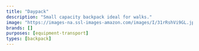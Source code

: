 ```yaml
---
title: "Daypack"
description: "Small capacity backpack ideal for walks."
image: "https://images-na.ssl-images-amazon.com/images/I/31rRshVi9GL.jpg"
brands: []
purposes: [equipment-transport]
types: [backpack]
---
```

